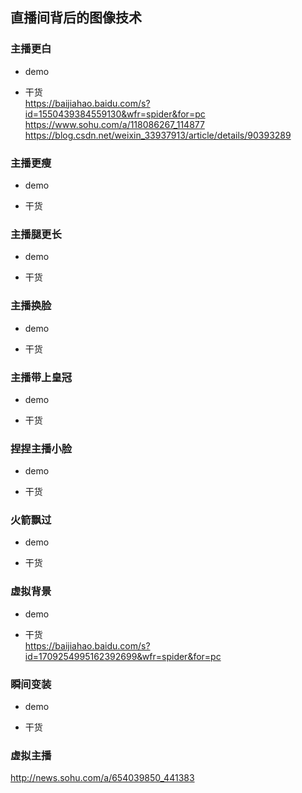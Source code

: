 ## 直播间背后的图像技术


### 主播更白 
* demo   


* 干货    
https://baijiahao.baidu.com/s?id=1550439384559130&wfr=spider&for=pc   
https://www.sohu.com/a/118086267_114877  
https://blog.csdn.net/weixin_33937913/article/details/90393289

### 主播更瘦  
* demo  


* 干货



### 主播腿更长  
* demo  


* 干货

  
### 主播换脸 
* demo  


* 干货

 
### 主播带上皇冠  
* demo  


* 干货

### 捏捏主播小脸     
* demo  


* 干货


### 火箭飘过   
* demo  


* 干货

### 虚拟背景    
* demo  


* 干货   
https://baijiahao.baidu.com/s?id=1709254995162392699&wfr=spider&for=pc


### 瞬间变装  
* demo  


* 干货   


### 虚拟主播 
http://news.sohu.com/a/654039850_441383   




